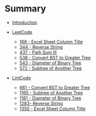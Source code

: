 # Summary

* [Introduction](README.md)


* [LeetCode]()
    * [168 - Excel Sheet Column Title](LeetCode/168_excel_sheet_column_title.md)
    * [344 - Reverse String](LeetCode/344_reverse_string.md)
    * [437 - Path Sum III](LeetCode/437_path_sum_3.md)
    * [538 - Convert BST to Greater Tree](LeetCode/538_convert_bst_to_greater_tree.md)
    * [543 - Diameter of Binary Tree](LeetCode/543_diameter.md)
    * [572 - Subtree of Another Tree](LeetCode/572_is_subtree.md)


* [LintCode]()
    * [661 - Convert BST to Greater Tree](LintCode/661_convert_bst_to_greater_tree.md)
    * [1165 - Subtree of Another Tree](LintCode/1165_is_subtree.md)
    * [1181 - Diameter of Binary Tree](LintCode/1181_diameter.md)
    * [1283- Reverse String](LintCode/1283_reverse_string.md)
    * [1350 - Excel Sheet Column Title](LintCode/1350_excel_sheet_column_title.md)